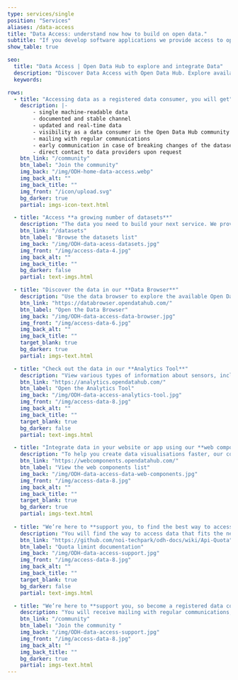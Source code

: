 ```yaml
---
type: services/single
position: "Services"
aliases: /data-access
title: "Data Access: understand now how to build on open data."
subtitle: "If you develop software applications we provide access to open data, through a **machine-readable**, documented and **stable channel**, to updated and **real-time data**, released under an Open Data licence."
show_table: true

seo:
  title: "Data Access | Open Data Hub to explore and integrate Data"
  description: "Discover Data Access with Open Data Hub. Explore available datasets, integrate data into your digital solutions and unlock smarter data-driven insights."
  keywords:

rows:
  - title: "Accessing data as a registered data consumer, you will get"
    description: |-
        - single machine-readable data
        - documented and stable channel
        - updated and real-time data
        - visibility as a data consumer in the Open Data Hub community
        - mailing with regular communications
        - early communication in case of breaking changes of the datasets
        - direct contact to data providers upon request
    btn_link: "/community"
    btn_label: "Join the community"
    img_back: "/img/ODH-home-data-access.webp"
    img_back_alt: ""
    img_back_title: ""
    img_front: "/icon/upload.svg"
    bg_darker: true
    partial: imgs-icon-text.html

  - title: "Access **a growing number of datasets**"
    description: "The data you need to build your next service. We provide a free and well documented API platform you can use to create new amazing applications."
    btn_link: "/datasets"
    btn_label: "Browse the datasets list"
    img_back: "/img/ODH-data-acess-datasets.jpg"
    img_front: "/img/access-data-4.jpg"
    img_back_alt: ""
    img_back_title: ""
    bg_darker: false
    partial: text-imgs.html

  - title: "Discover the data in our **Data Browser**"
    description: "Use the data browser to explore the available Open Data, collected through various Interfaces and updated on a regular basis."
    btn_link: "https://databrowser.opendatahub.com/"
    btn_label: "Open the Data Browser"
    img_back: "/img/ODH-data-access-data-browser.jpg"
    img_front: "/img/access-data-6.jpg"
    img_back_alt: ""
    img_back_title: ""
    target_blank: true
    bg_darker: true
    partial: imgs-text.html

  - title: "Check out the data in our **Analytics Tool**"
    description: "View various types of information about sensors, including their locations, what they measure and the actual data in near-real time."
    btn_link: "https://analytics.opendatahub.com/"
    btn_label: "Open the Analytics Tool"
    img_back: "/img/ODH-data-access-analytics-tool.jpg"
    img_front: "/img/access-data-8.jpg"
    img_back_alt: ""
    img_back_title: ""
    target_blank: true
    bg_darker: false
    partial: text-imgs.html

  - title: "Integrate data in your website or app using our **web components**"
    description: "To help you create data visualisations faster, our community has already developed a set of components using data provided by the Open Data Hub. You can find a list of ready-to-use web components on the Open Data Hub Web Components Store."
    btn_link: "https://webcomponents.opendatahub.com/"
    btn_label: "View the web components list"
    img_back: "/img/ODH-data-access-data-web-components.jpg"
    img_front: "/img/access-data-8.jpg"
    img_back_alt: ""
    img_back_title: ""
    target_blank: true
    bg_darker: true
    partial: imgs-text.html
    
  - title: "We’re here to **support you, to find the best way to access our data!**"
    description: "You will find the way to access data that fits the need of your application, by identifing the best quota limit that fits your needs."
    btn_link: "https://github.com/noi-techpark/odh-docs/wiki/Api-Quota"
    btn_label: "Quota limint documentation"
    img_back: "/img/ODH-data-access-support.jpg"
    img_front: "/img/access-data-8.jpg"
    img_back_alt: ""
    img_back_title: ""
    target_blank: true
    bg_darker: false
    partial: text-imgs.html

  - title: "We’re here to **support you, so become a registered data consumer!**"
    description: "You will receive mailing with regular communications, early communication in case of breaking changes of the datasets and direct contact to data providers upon request."
    btn_link: "/community"
    btn_label: "Join the community "
    img_back: "/img/ODH-data-access-support.jpg"
    img_front: "/img/access-data-8.jpg"
    img_back_alt: ""
    img_back_title: ""
    bg_darker: true
    partial: imgs-text.html
---
```


